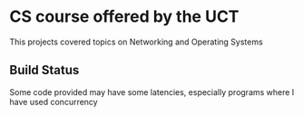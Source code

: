 # CS course offered by the UCT
This projects covered topics on Networking and Operating Systems

## Build Status
Some code provided may have some latencies, especially programs where I have used concurrency


